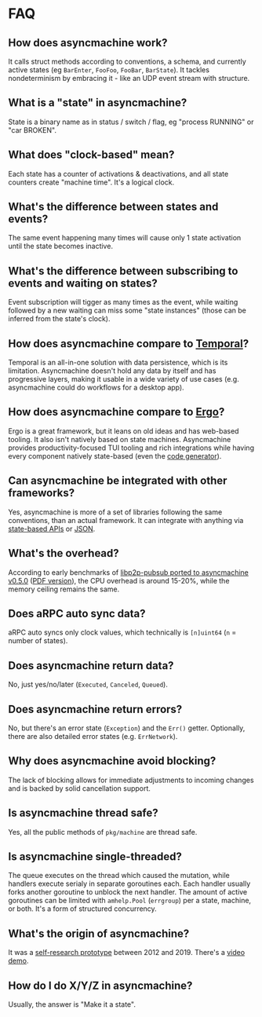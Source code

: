 # FAQ

## How does asyncmachine work?

It calls struct methods according to conventions, a schema, and currently active states (eg `BarEnter`, `FooFoo`,
`FooBar`, `BarState`). It tackles nondeterminism by embracing it - like an UDP event stream with structure.

## What is a "state" in asyncmachine?

State is a binary name as in status / switch / flag, eg "process RUNNING" or "car BROKEN".

## What does "clock-based" mean?

Each state has a counter of activations & deactivations, and all state counters create "machine time". It's a logical
clock.

## What's the difference between states and events?

The same event happening many times will cause only 1 state activation until the state becomes inactive.

## What's the difference between subscribing to events and waiting on states?

Event subscription will tigger as many times as the event, while waiting followed by a new waiting can miss some
"state instances" (those can be inferred from the state's clock).

## How does asyncmachine compare to [Temporal](https://github.com/temporalio/temporal)?

Temporal is an all-in-one solution with data persistence, which is its limitation. Asyncmachine doesn't hold any data by
itself and has progressive layers, making it usable in a wide variety of use cases (e.g. asyncmachine could do workflows
for a desktop app).

## How does asyncmachine compare to [Ergo](https://github.com/ergo-services/ergo)?

Ergo is a great framework, but it leans on old ideas and has web-based tooling. It also isn't natively based on state
machines. Asyncmachine provides productivity-focused TUI tooling and rich integrations while having every component
natively state-based (even the [code generator](/tools/generator/states/ss_generator.go)).

## Can asyncmachine be integrated with other frameworks?

Yes, asyncmachine is more of a set of libraries following the same conventions, than an actual framework. It can
integrate with anything via [state-based APIs](/pkg/machine/README.md#api) or [JSON](/pkg/integrations/README.md).

## What's the overhead?

According to early benchmarks of [libp2p-pubsub ported to asyncmachine v0.5.0](https://github.com/pancsta/go-libp2p-pubsub-benchmark/blob/main/bench.md)
([PDF version](https://raw.githubusercontent.com/pancsta/go-libp2p-pubsub-benchmark/refs/heads/main/assets/bench.pdf)),
the CPU overhead is around 15-20%, while the memory ceiling remains the same.

## Does aRPC auto sync data?

aRPC auto syncs only clock values, which technically is `[n]uint64` (`n` = number of states).

## Does asyncmachine return data?

No, just yes/no/later (`Executed`, `Canceled`, `Queued`).

## Does asyncmachine return errors?

No, but there's an error state (`Exception`) and the `Err()` getter. Optionally, there are also detailed error states
(e.g. `ErrNetwork`).

## Why does asyncmachine avoid blocking?

The lack of blocking allows for immediate adjustments to incoming changes and is backed by solid cancellation support.

## Is asyncmachine thread safe?

Yes, all the public methods of `pkg/machine` are thread safe.

## Is asyncmachine single-threaded?

The queue executes on the thread which caused the mutation, while handlers execute serialy in separate goroutines each.
Each handler usually forks another goroutine to unblock the next handler. The amount of active goroutines can be limited
with `amhelp.Pool` (`errgroup`) per a state, machine, or both. It's a form of structured concurrency.

## What's the origin of asyncmachine?

It was a [self-research prototype](https://github.com/TobiaszCudnik/asyncmachine) between 2012 and 2019. There's a
[video demo](http://tobiaszcudnik.github.io/asyncmachine-inspector/sample.mp4).

## How do I do X/Y/Z in asyncmachine?

Usually, the answer is "Make it a state".
